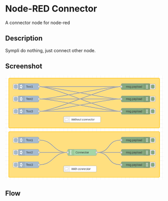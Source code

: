 # Node-RED Connector
A connector node for node-red

## Description
Sympli do nothing, just connect other node.

## Screenshot
<img src="https://raw.githubusercontent.com/xylle/node-red-contrib-connector/master/Screenshot/demo.png">

## Flow

```json:examples/example.json

```
